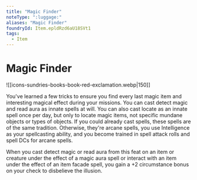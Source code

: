 ```yaml
---
title: "Magic Finder"
noteType: ":luggage:"
aliases: "Magic Finder"
foundryId: Item.epldRzd6aU18SVt1
tags:
  - Item
---
```


# Magic Finder
![[icons-sundries-books-book-red-exclamation.webp|150]]

You've learned a few tricks to ensure you find every last magic item and interesting magical effect during your missions. You can cast detect magic and read aura as innate spells at will. You can also cast locate as an innate spell once per day, but only to locate magic items, not specific mundane objects or types of objects. If you could already cast spells, these spells are of the same tradition. Otherwise, they're arcane spells, you use Intelligence as your spellcasting ability, and you become trained in spell attack rolls and spell DCs for arcane spells.

When you cast detect magic or read aura from this feat on an item or creature under the effect of a magic aura spell or interact with an item under the effect of an item facade spell, you gain a +2 circumstance bonus on your check to disbelieve the illusion.
